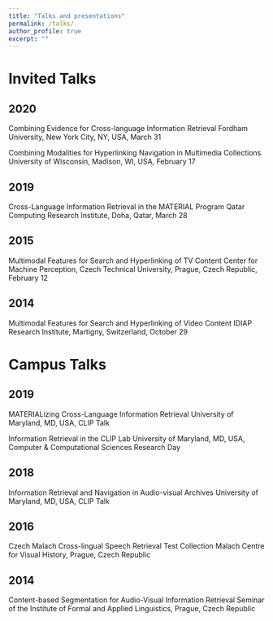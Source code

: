 ```yaml
---
title: "Talks and presentations"
permalink: /talks/
author_profile: true
excerpt: ""
---
```


# Invited Talks

## 2020    

Combining Evidence for Cross-language Information Retrieval
Fordham University, New York City, NY, USA, March 31

Combining Modalities for Hyperlinking Navigation in Multimedia Collections
University of Wisconsin, Madison, WI, USA, February 17

## 2019
Cross-Language Information Retrieval in the MATERIAL Program
Qatar Computing Research Institute, Doha, Qatar, March 28

## 2015
Multimodal Features for Search and Hyperlinking of TV Content
Center for Machine Perception, Czech Technical University, Prague, Czech Republic, February 12

## 2014 
Multimodal Features for Search and Hyperlinking of Video Content
IDIAP Research Institute, Martigny, Switzerland, October 29

# Campus Talks

## 2019
MATERIALizing Cross-Language Information Retrieval
University of Maryland, MD, USA, CLIP Talk

Information Retrieval in the CLIP Lab
University of Maryland, MD, USA, Computer & Computational Sciences Research Day

## 2018
Information Retrieval and Navigation in Audio-visual Archives
University of Maryland, MD, USA, CLIP Talk

## 2016    
Czech Malach Cross-lingual Speech Retrieval Test Collection
Malach Centre for Visual History, Prague, Czech Republic

## 2014
Content-based Segmentation for Audio-Visual Information Retrieval
Seminar of the Institute of Formal and Applied Linguistics, Prague, Czech Republic
